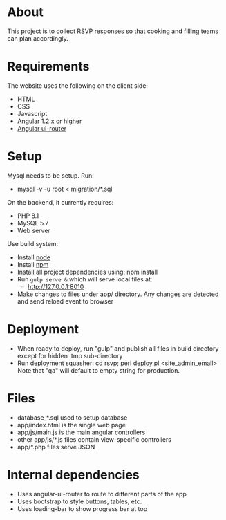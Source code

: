 # About

  This project is to collect RSVP responses so that cooking and filling teams
  can plan accordingly.

# Requirements

  The website uses the following on the client side:

  * HTML
  * CSS
  * Javascript
  * [Angular](https://angularjs.org/) 1.2.x or higher
  * [Angular ui-router](https://github.com/angular-ui/ui-router/wiki)

# Setup

  Mysql needs to be setup. Run:
  
  *  mysql -v -u root < migration/*.sql

  On the backend, it currently requires:

  * PHP 8.1
  * MySQL 5.7
  * Web server

  Use build system:

  * Install [node](https://nodejs.org/en/download/package-manager/)
  * Install [npm](https://docs.npmjs.com/getting-started/installing-node)
  * Install all project dependencies using: npm install
  * Run `gulp serve &` which will serve local files at:
     * http://127.0.0.1:8010
  * Make changes to files under app/ directory. Any changes are detected and
    send reload event to browser

# Deployment

  * When ready to deploy, run "gulp" and publish all files in build directory
    except for hidden .tmp sub-directory
  * Run deployment squasher:
     cd rsvp; perl deploy.pl <site_admin_email> <qa>
    Note that "qa" will default to empty string for production. 

# Files

  * database_*.sql used to setup database
  * app/index.html is the single web page
  * app/js/main.js is the main angular controllers
  * other app/js/*.js files contain view-specific controllers
  * app/*.php files serve JSON

# Internal dependencies

  * Uses angular-ui-router to route to different parts of the app
  * Uses bootstrap to style buttons, tables, etc.
  * Uses loading-bar to show progress bar at top
